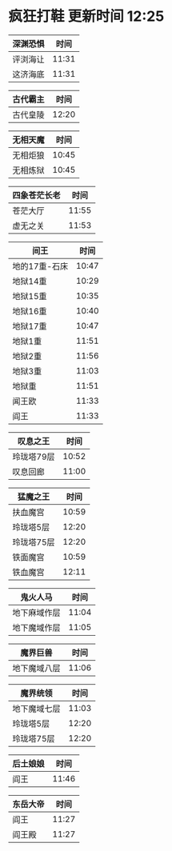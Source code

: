 # 疯狂打鞋 更新时间 12:25

| 深渊恐惧   | 时间    |
|--------|-------|
| 评浏海让 | 11:31 |
| 这济海底 | 11:31 |

| 古代霸主   | 时间    |
|--------|-------|
| 古代皇陵 | 12:20 |

| 无相天魔   | 时间    |
|--------|-------|
| 无相炬狼 | 10:45 |
| 无相炼狱 | 10:45 |

| 四象苍茫长老   | 时间    |
|--------|-------|
| 苍茫大厅 | 11:55 |
| 虚无之关 | 11:53 |

| 间王   | 时间    |
|--------|-------|
| 地的17重-石床 | 10:47 |
| 地狱14重 | 10:29 |
| 地狱15重 | 10:35 |
| 地狱16重 | 10:40 |
| 地狱17重 | 10:47 |
| 地狱1重 | 11:51 |
| 地狱2重 | 11:56 |
| 地狱3重 | 11:03 |
| 地狱重 | 11:51 |
| 闻王欧 | 11:33 |
| 阎王 | 11:33 |

| 叹息之王   | 时间    |
|--------|-------|
| 玲珑塔79层 | 10:52 |
| 叹息回廊 | 11:00 |

| 猛魔之王   | 时间    |
|--------|-------|
| 扶血魔宫 | 10:59 |
| 玲珑塔5层 | 12:20 |
| 玲珑塔75层 | 12:20 |
| 铁面魔宫 | 10:59 |
| 铁血魔宫 | 12:11 |

| 鬼火人马   | 时间    |
|--------|-------|
| 地下麻域作层 | 11:04 |
| 地下魔域作层 | 11:05 |

| 魔界巨兽   | 时间    |
|--------|-------|
| 地下魔域八层 | 11:06 |

| 魔界统领   | 时间    |
|--------|-------|
| 地下魔域七层 | 11:03 |
| 玲珑塔5层 | 12:20 |
| 玲珑塔75层 | 12:20 |

| 后土娘娘   | 时间    |
|--------|-------|
| 阎王 | 11:46 |

| 东岳大帝   | 时间    |
|--------|-------|
| 阎王 | 11:27 |
| 阎王殿 | 11:27 |